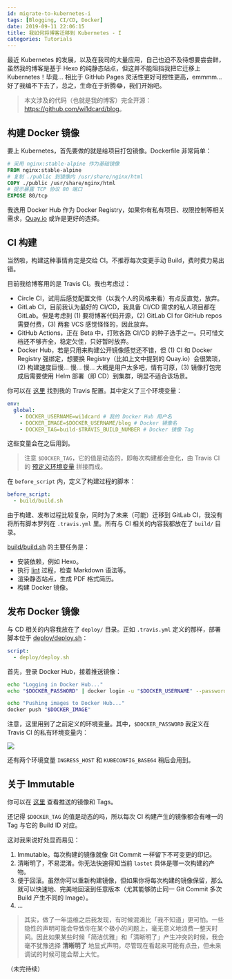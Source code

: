 ```yaml
---
id: migrate-to-kubernetes-i
tags: [Blogging, CI/CD, Docker]
date: 2019-09-11 22:06:15
title: 我如何将博客迁移到 Kubernetes - I
categories: Tutorials
---
```


最近 Kubernetes 的发展，以及在我司的大量应用，自己也迫不及待想要尝尝鲜，虽然我的博客是基于 Hexo 的纯静态站点，但这并不能阻挡我把它迁移上 Kubernetes！毕竟... 相比于 GitHub Pages 灵活性更好可控性更高，emmmm... 好了我编不下去了，总之，生命在于折腾😂，我们开始吧。

<!--more-->

> 本文涉及的代码（也就是我的博客）完全开源：<https://github.com/wi1dcard/blog>。

## 构建 Docker 镜像

要上 Kubernetes，首先要做的就是给项目打包镜像。Dockerfile 非常简单：

```dockerfile
# 采用 nginx:stable-alpine 作为基础镜像
FROM nginx:stable-alpine
# 复制 ./public 到镜像内 /usr/share/nginx/html
COPY ./public /usr/share/nginx/html
# 提示暴露 TCP 协议 80 端口
EXPOSE 80/tcp
```

我选用 Docker Hub 作为 Docker Registry，如果你有私有项目、权限控制等相关需求，[Quay.io](https://quay.io/) 或许是更好的选择。

## CI 构建

当然啦，构建这种事情肯定是交给 CI。不推荐每次变更手动 Build，费时费力易出错。

目前我给博客用的是 Travis CI。我也考虑过：

- Circle CI，试用后感觉配置文件（以我个人的风格来看）有点反直觉，放弃。
- GitLab CI，目前我认为最好的 CI/CD，我具备 CI/CD 需求的私人项目都在 GitLab。但是考虑到 (1) 要将博客代码开源，(2) GitLab CI for GitHub repos 需要付费，(3) 两套 VCS 感觉怪怪的，因此放弃。
- GitHub Actions，正在 Beta 中，打败各路 CI/CD 的种子选手之一。只可惜文档还不够齐全，稳定欠佳，只好暂时放弃。
- Docker Hub，若是只用来构建公开镜像感觉还不错，但 (1) CI 和 Docker Registry 强绑定，想要换 Registry（比如上文中提到的 Quay.io）会很繁琐，(2) 构建速度巨慢... 慢... 慢... 大概是用户太多吧，情有可原，(3) 镜像打包完成后需要使用 Helm 部署（即 CD）到集群，明显不适合该场景。

你可以在 [这里](https://github.com/wi1dcard/blog/blob/master/.travis.yml) 找到我的 Travis 配置。其中定义了三个环境变量：

```yaml
env:
  global:
    - DOCKER_USERNAME=wi1dcard # 我的 Docker Hub 用户名
    - DOCKER_IMAGE=$DOCKER_USERNAME/blog # Docker 镜像名
    - DOCKER_TAG=build-$TRAVIS_BUILD_NUMBER # Docker 镜像 Tag
```

这些变量会在之后用到。

> 注意 `$DOCKER_TAG`，它的值是动态的，即每次构建都会变化，由 Travis CI 的 [预定义环境变量](https://docs.travis-ci.com/user/environment-variables/#default-environment-variables) 拼接而成。

在 `before_script` 内，定义了构建过程的脚本：

```yaml
before_script:
  - build/build.sh
```

由于构建、发布过程比较复杂，同时为了未来（可能）迁移到 GitLab CI，我没有将所有脚本罗列在 `.travis.yml` 里。所有与 CI 相关的内容我都放在了 `build/` 目录。

[build/build.sh](https://github.com/wi1dcard/blog/blob/master/build/build.sh) 的主要任务是：

- 安装依赖，例如 Hexo。
- 执行 [lint](https://en.wikipedia.org/wiki/Lint_(software)) 过程，检查 Markdown 语法等。
- 渲染静态站点，生成 PDF 格式简历。
- 构建 Docker 镜像。

## 发布 Docker 镜像

与 CD 相关的内容我放在了 `deploy/` 目录。正如 `.travis.yml` 定义的那样，部署脚本位于 [deploy/deploy.sh](https://github.com/wi1dcard/blog/blob/master/deploy/deploy.sh)：

```yaml
script:
  - deploy/deploy.sh
```

首先，登录 Docker Hub，接着推送镜像：

```bash
echo "Logging in Docker Hub..."
echo "$DOCKER_PASSWORD" | docker login -u "$DOCKER_USERNAME" --password-stdin

echo "Pushing images to Docker Hub..."
docker push "$DOCKER_IMAGE"
```

注意，这里用到了之前定义的环境变量。其中，`$DOCKER_PASSWORD` 我定义在 Travis CI 的私有环境变量内：

![](/resources/26b151e436bfc29717c1d9919eefbcc0.png)

还有两个环境变量 `INGRESS_HOST` 和 `KUBECONFIG_BASE64` 稍后会用到。

## 关于 Immutable

你可以在 [这里](https://hub.docker.com/r/wi1dcard/blog/tags) 查看推送的镜像和 Tags。

还记得 `$DOCKER_TAG` 的值是动态的吗，所以每次 CI 构建产生的镜像都会有唯一的 Tag 与它的 Build ID 对应。

这对我来说好处显而易见：

1. Immutable。每次构建的镜像就像 Git Commit 一样留下不可变更的印记。
2. 清晰明了，不易混淆。你无法快速得知当前 `lastet` 具体是哪一次构建的产物。
3. 便于回滚。虽然你可以重新构建镜像，但如果你将每次构建的镜像保留，那么就可以快速地、完美地回滚到任意版本（尤其能够防止同一 Git Commit 多次 Build 产生不同的 Image）。
4. ...

> 其实，做了一年运维之后我发现，有时候混淆比「我不知道」更可怕。一些隐性的声明可能会导致你在某个极小的问题上，毫无意义地浪费一整天时间。因此如果某些时候「简洁优雅」和「清晰明了」产生冲突的时候，我会毫不犹豫选择 **清晰明了** 地显式声明，尽管现在看起来可能有点丑，但未来调试的时候可能会帮上大忙。

（未完待续）
